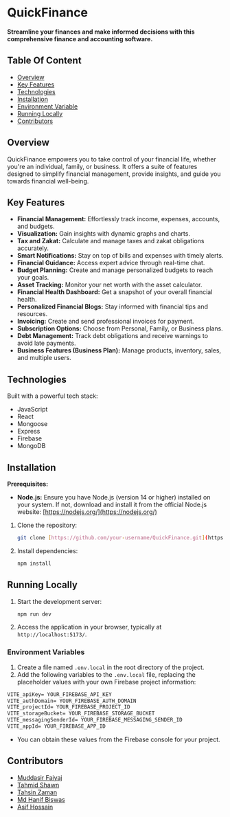 
# QuickFinance

**Streamline your finances and make informed decisions with this comprehensive finance and accounting software.**


## Table Of Content

- [Overview](#overview)
- [Key Features](#key-features)
- [Technologies](#technologies)
- [Installation](#installation)
- [Environment Variable](#environment-variables)
- [Running Locally](#running-locally)
- [Contributors](#contributors)

## Overview

QuickFinance empowers you to take control of your financial life, whether you're an individual, family, or business. It offers a suite of features designed to simplify financial management, provide insights, and guide you towards financial well-being.

## Key Features

- **Financial Management:** Effortlessly track income, expenses, accounts, and budgets.
- **Visualization:** Gain insights with dynamic graphs and charts.
- **Tax and Zakat:** Calculate and manage taxes and zakat obligations accurately.
- **Smart Notifications:** Stay on top of bills and expenses with timely alerts.
- **Financial Guidance:** Access expert advice through real-time chat.
- **Budget Planning:** Create and manage personalized budgets to reach your goals.
- **Asset Tracking:** Monitor your net worth with the asset calculator.
- **Financial Health Dashboard:** Get a snapshot of your overall financial health.
- **Personalized Financial Blogs:** Stay informed with financial tips and resources.
- **Invoicing:** Create and send professional invoices for payment.
- **Subscription Options:** Choose from Personal, Family, or Business plans.
- **Debt Management:** Track debt obligations and receive warnings to avoid late payments.
- **Business Features (Business Plan):** Manage products, inventory, sales, and multiple users.

## Technologies

Built with a powerful tech stack:

- JavaScript
- React
- Mongoose
- Express
- Firebase
- MongoDB

## Installation

**Prerequisites:**

- **Node.js:** Ensure you have Node.js (version 14 or higher) installed on your system. If not, download and install it from the official Node.js website: [https://nodejs.org/](https://nodejs.org/)

1. Clone the repository:
   ```bash
   git clone [https://github.com/your-username/QuickFinance.git](https://github.com/your-username/QuickFinance.git)
   ```
2. Install dependencies:
   ```bash
   npm install
   ```

## Running Locally

1. Start the development server:
   ```bash
   npm run dev
   ```
2. Access the application in your browser, typically at `http://localhost:5173/`.


### Environment Variables

1. Create a file named `.env.local` in the root directory of the project.
2. Add the following variables to the `.env.local` file, replacing the placeholder values with your own Firebase project information:

```.md
VITE_apiKey= YOUR_FIREBASE_API_KEY
VITE_authDomain= YOUR_FIREBASE_AUTH_DOMAIN
VITE_projectId= YOUR_FIREBASE_PROJECT_ID
VITE_storageBucket= YOUR_FIREBASE_STORAGE_BUCKET
VITE_messagingSenderId= YOUR_FIREBASE_MESSAGING_SENDER_ID
VITE_appId= YOUR_FIREBASE_APP_ID
```

- You can obtain these values from the Firebase console for your project.

## Contributors

* [Muddasir Faiyaj](https://github.com/muddasirfaiyaj66)
* [Tahmid Shawn](https://github.com/TahmidShawn)
* [Tahsin Zaman](https://github.com/Tahsin0909)
* [Md Hanif Biswas](https://github.com/mdhanifbiswas27)
* [Asif Hossain](https://github.com/its-asif)




